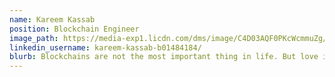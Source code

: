 ```yaml
---
name: Kareem Kassab
position: Blockchain Engineer
image_path: https://media-exp1.licdn.com/dms/image/C4D03AQF0PKcWcmmuZg/profile-displayphoto-shrink_800_800/0/1631781153349?e=1645660800&v=beta&t=AR2CNxz-M3G3HEnnGlOuOqf1IXHu-uhpYvNiRjcPrVM
linkedin_username: kareem-kassab-b01484184/
blurb: Blockchains are not the most important thing in life. But love is. Fortunately, I love Blockchains!
---
```

